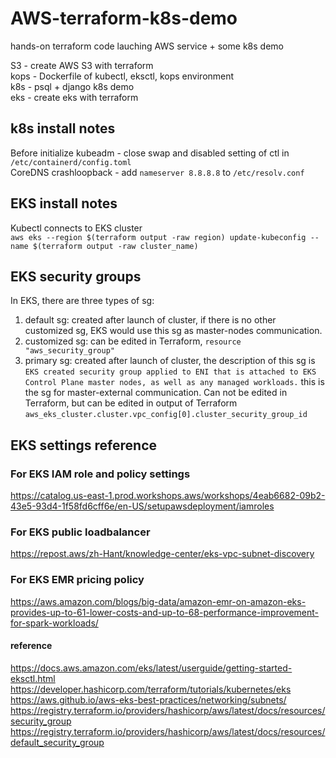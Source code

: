 # AWS-terraform-k8s-demo
hands-on terraform code lauching AWS service + some k8s demo<br>

S3 - create AWS S3 with terraform <br>
kops - Dockerfile of kubectl, eksctl, kops environment <br>
k8s - psql + django k8s demo <br>
eks - create eks with terraform <br>

## k8s install notes
Before initialize kubeadm - close swap and disabled setting of ctl in `/etc/containerd/config.toml` <br>
CoreDNS crashloopback - add `nameserver 8.8.8.8` to `/etc/resolv.conf` 

## EKS install notes
Kubectl connects to EKS cluster <br>
`aws eks --region $(terraform output -raw region) update-kubeconfig --name $(terraform output -raw cluster_name)`

## EKS security groups
In EKS, there are three types of sg: <br>
1. default sg: created after launch of cluster, if there is no other customized sg, EKS would use this sg as master-nodes communication.
2. customized sg: can be edited in Terraform, `resource "aws_security_group"`
3. primary sg: created after launch of cluster, the description of this sg is `EKS created security group applied to ENI that is attached to EKS Control Plane master nodes, as well as any managed workloads.` this is the sg for master-external communication. Can not be edited in Terraform, but can be edited in output of Terraform `aws_eks_cluster.cluster.vpc_config[0].cluster_security_group_id`

## EKS settings reference
### For EKS IAM role and policy settings <br>
https://catalog.us-east-1.prod.workshops.aws/workshops/4eab6682-09b2-43e5-93d4-1f58fd6cff6e/en-US/setupawsdeployment/iamroles
### For EKS public loadbalancer <br>
https://repost.aws/zh-Hant/knowledge-center/eks-vpc-subnet-discovery
### For EKS EMR pricing policy
https://aws.amazon.com/blogs/big-data/amazon-emr-on-amazon-eks-provides-up-to-61-lower-costs-and-up-to-68-performance-improvement-for-spark-workloads/

#### reference
https://docs.aws.amazon.com/eks/latest/userguide/getting-started-eksctl.html <br>
https://developer.hashicorp.com/terraform/tutorials/kubernetes/eks <br>
https://aws.github.io/aws-eks-best-practices/networking/subnets/ <br>
https://registry.terraform.io/providers/hashicorp/aws/latest/docs/resources/security_group <br>
https://registry.terraform.io/providers/hashicorp/aws/latest/docs/resources/default_security_group <br>

